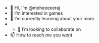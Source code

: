 - 👋 Hi, I’m @meheeeeeraj
- 👀 I’m interested in games
- 🌱 I’m currently learning about your mom
- - 💞️ I’m looking to collaborate on 
- 📫 How to reach me you wont

<!---
meheeeeeraj/meheeeeeraj is a ✨ special ✨ repository because its `README.md` (this file) appears on your GitHub profile.
You can click the Preview link to take a look at your changes.
--->
